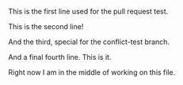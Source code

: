 This is the first line used for the pull request test.

This is the second line!

And the third, special for the conflict-test branch.

And a final fourth line. This is it.

Right now I am in the middle of working on this file.